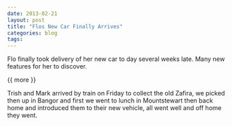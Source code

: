 ```yaml
---
date: 2013-02-21
layout: post
title: "Flos New Car Finally Arrives"
categories: blog  
tags:
---
```

 
   
Flo finally took delivery of her new car to day several weeks late. Many new features for her to discover.

{{ more }} 
 
Trish and Mark arrived by train on Friday to collect the old Zafira, we picked then up in Bangor and first we went to lunch in Mountstewart then back home and introduced them to their new vehicle, all went well and off home they went.
